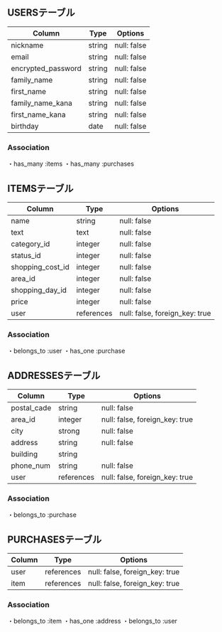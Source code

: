 ## USERSテーブル

| Column             | Type    | Options     |
|--------------------|---------|-------------|
| nickname           | string  | null: false |
| email              | string  | null: false |
| encrypted_password | string  | null: false |
| family_name        | string  | null: false |
| first_name         | string  | null: false |
| family_name_kana   | string  | null: false |
| first_name_kana    | string  | null: false |
| birthday           | date    | null: false |


### Association
・has_many :items
・has_many :purchases


## ITEMSテーブル

| Column           | Type       | Options     |
|------------------|------------|-------------|
| name             | string     | null: false |
| text             | text       | null: false |
| category_id      | integer    | null: false |
| status_id        | integer    | null: false |
| shopping_cost_id | integer    | null: false |
| area_id          | integer    | null: false |
| shopping_day_id  | integer    | null: false |
| price            | integer    | null: false |
| user             | references | null: false, foreign_key: true |

### Association
・belongs_to :user
・has_one    :purchase


## ADDRESSESテーブル

| Column      | Type       | Options     |
|-------------|------------|-------------|
| postal_cade | string     | null: false |
| area_id     | integer    | null: false, foreign_key: true |
| city        | strong     | null: false |
| address     | string     | null: false |
| building    | string     |             |
| phone_num   | string     | null: false |
| user        | references | null: false, foreign_key: true |


### Association
・belongs_to :purchase


## PURCHASESテーブル

| Column | Type       | Options                        |
|--------|------------|--------------------------------|
| user   | references | null: false, foreign_key: true |
| item   | references | null: false, foreign_key: true |

### Association
・belongs_to :item
・has_one    :address
・belongs_to :user

